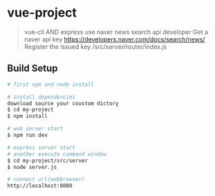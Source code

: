 # vue-project

> vue-cli AND express use naver news search api developer
> Get a naver api key https://developers.naver.com/docs/search/news/
> Register the issued key /src/server/router/index.js

## Build Setup

``` bash
# first npm and node install

# install dependencies
download source your coustom dictory
$ cd my-project
$ npm install

# web server start
$ npm run dev

# express server start
# another execute command window
$ cd my-project/src/server
$ node server.js

# connect url(webbrowser)
http://localhost:8080
```
